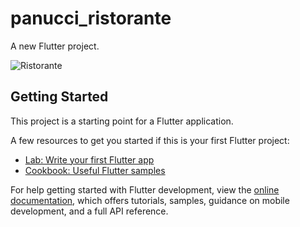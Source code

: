 # panucci_ristorante

A new Flutter project.

![Ristorante](https://github.com/D1D1O/restaurante/assets/31021190/4d0fde78-4e97-4ae4-a977-91d0c6288e9d)

## Getting Started

This project is a starting point for a Flutter application.

A few resources to get you started if this is your first Flutter project:

- [Lab: Write your first Flutter app](https://docs.flutter.dev/get-started/codelab)
- [Cookbook: Useful Flutter samples](https://docs.flutter.dev/cookbook)

For help getting started with Flutter development, view the
[online documentation](https://docs.flutter.dev/), which offers tutorials,
samples, guidance on mobile development, and a full API reference.
